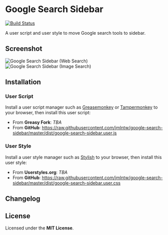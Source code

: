 # Google Search Sidebar

[![Build Status](https://travis-ci.org/jmlntw/google-search-sidebar.svg?branch=master)](https://travis-ci.org/jmlntw/google-search-sidebar)

A user script and user style to move Google search tools to sidebar.

## Screenshot

![Google Search Sidebar (Web Search)](https://raw.githubusercontent.com/jmlntw/google-search-sidebar/master/screenshot-web.png)
![Google Search Sidebar (Image Search)](https://raw.githubusercontent.com/jmlntw/google-search-sidebar/master/screenshot-image.png)

## Installation

### User Script

Install a user script manager such as [Greasemonkey](http://www.greasespot.net/) or [Tampermonkey](https://tampermonkey.net/) to your browser, then install this user script:

* From **Greasy Fork**: _TBA_
* From **GitHub**: https://raw.githubusercontent.com/jmlntw/google-search-sidebar/master/dist/google-search-sidebar.user.js

### User Style

Install a user style manager such as [Stylish](https://userstyles.org/help/stylish) to your browser, then install this user style:

* From **Userstyles.org**: _TBA_
* From **GitHub**: https://raw.githubusercontent.com/jmlntw/google-search-sidebar/master/dist/google-search-sidebar.user.css

## Changelog

<!-- TODO: Add changelog. -->

## License

Licensed under the **MIT License**.
